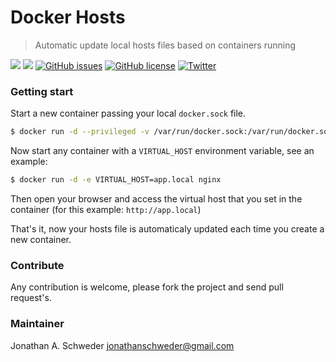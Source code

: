 # Docker Hosts
> Automatic update local hosts files based on containers running

[![](https://images.microbadger.com/badges/image/jaschweder/hosts.svg)](https://microbadger.com/images/jaschweder/hosts "Get your own image badge on microbadger.com")
[![](https://images.microbadger.com/badges/version/jaschweder/hosts.svg)](https://microbadger.com/images/jaschweder/hosts "Get your own version badge on microbadger.com")
[![GitHub issues](https://img.shields.io/github/issues/jaschweder/docker-image-hosts.svg)](https://github.com/jaschweder/docker-image-hosts/issues)
[![GitHub license](https://img.shields.io/github/license/jaschweder/docker-image-hosts.svg)](https://github.com/jaschweder/docker-image-hosts/blob/master/LICENSE)
[![Twitter](https://img.shields.io/twitter/url/http/github.com/jaschweder/docker-image-hosts.svg?style=social)](https://twitter.com/intent/tweet?text=Wow:&url=http%3A%2F%2Fgithub.com%2Fjaschweder%2Fdocker-image-hosts)

### Getting start

Start a new container passing your local `docker.sock` file.

```sh
$ docker run -d --privileged -v /var/run/docker.sock:/var/run/docker.sock -v /etc/hosts:/etc/hosts jaschweder/hosts
```

Now start any container with a `VIRTUAL_HOST` environment variable, see an example:

```sh
$ docker run -d -e VIRTUAL_HOST=app.local nginx
```

Then open your browser and access the virtual host that you set in the container (for this example: `http://app.local`)

That's it, now your hosts file is automaticaly updated each time you create a new container.

### Contribute

Any contribution is welcome, please fork the project and send pull request's.

### Maintainer

Jonathan A. Schweder <jonathanschweder@gmail.com>
